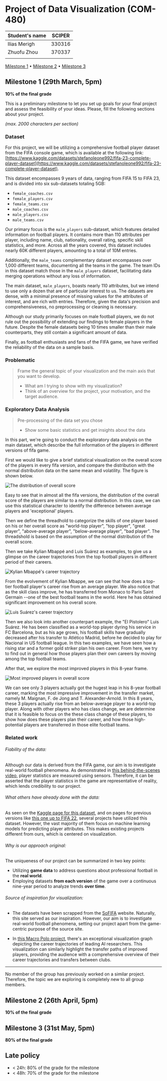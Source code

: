 # Project of Data Visualization (COM-480)

| Student's name | SCIPER |
| -------------- | ------ |
| Ilias Merigh | 330316 |
| Zhuofu Zhou | 370337|
| | |

[Milestone 1](#milestone-1) • [Milestone 2](#milestone-2) • [Milestone 3](#milestone-3)

## Milestone 1 (29th March, 5pm)

**10% of the final grade**

This is a preliminary milestone to let you set up goals for your final project and assess the feasibility of your ideas.
Please, fill the following sections about your project.

*(max. 2000 characters per section)*

### Dataset

For this project, we will be utilizing a comprehensive football player dataset from the FIFA console game, which is available at the following link: [https://www.kaggle.com/datasets/stefanoleone992/fifa-23-complete-player-dataset](https://www.kaggle.com/datasets/stefanoleone992/fifa-23-complete-player-dataset). 

This dataset encompasses 9 years of data, ranging from FIFA 15 to FIFA 23, and is divided into six sub-datasets totaling 5GB:

- `female_coaches.csv`
- `female_players.csv`
- `female_teams.csv`
- `male_coaches.csv`
- `male_players.csv`
- `male_teams.csv`

Our primary focus is the `male_players` sub-dataset, which features detailed information on football players. It contains more than 110 attributes per player, including name, club, nationality, overall rating, specific skill statistics, and more. Across all the years covered, this dataset includes nearly 60K different players, amounting to a total of 10M entries.

Additionally, the `male_teams` complementary dataset encompasses over 1,000 different teams, documenting all the teams in the game. The team IDs in this dataset match those in the `male_players` dataset, facilitating data merging operations without any loss of information.

The main dataset, `male_players`, boasts nearly 110 attributes, but we intend to use only a dozen that are of particular interest to us. The datasets are dense, with a minimal presence of missing values for the attributes of interest, and are rich with entries. Therefore, given the data's precision and comprehensiveness, no preprocessing or cleaning is necessary. 

Although our study primarily focuses on male football players, we do not rule out the possibility of extending our findings to female players in the future. Despite the female datasets being 10 times smaller than their male counterparts, they still contain a significant amount of data.

Finally, as football enthusiasts and fans of the FIFA game, we have verified the reliability of the data on a sample basis.


### Problematic

> Frame the general topic of your visualization and the main axis that you want to develop.
> - What am I trying to show with my visualization?
> - Think of an overview for the project, your motivation, and the target audience.

### Exploratory Data Analysis

> Pre-processing of the data set you chose
> - Show some basic statistics and get insights about the data

In this part, we're going to conduct the exploratory data analysis on the main dataset, which describe the full information of the players in different versions of fifa game. 

First we would like to give a brief statistical visualization on the overall score of the players in every fifa version, and compare the distribution with the normal distribution data on the same mean and volatility. The figure is shown below.


![The distribution of overall score](/figure/FIFA_score_distribution.png)

Easy to see that in almost all the fifa versions, the distribution of the overall score of the players are similar to a normal distribution. In this case, we can use this statistical character to identify the difference between average players and 'exceptional' players. 

Then we define the threadhold to categorize the skills of one player based on his or her overall score as "world-top player", "top player", "great player", "above-average player", "below-average player", "bad player". The threadshold is based on the assumption of the normal distribution of the overall score.

Then we take Kylian Mbappé and Luis Suárez as examples, to give us a glimpse on the career trajectories from the top football players in different period of their careers.

![Kylian Mbappé's career trajectory](/figure/mbappe.jpg)

From the evolvement of Kylian Mbappe, we can see that how does a top-tier football player's career rise from an average player. We also notice that as the skill class improve, he has transferred from Monaco to Paris Saint Germain --one of the best football teams in the world. Here he has obtained significant improvement on his overall score. 

![Luis Suárez's career trajectory](/figure/Suarez.jpg)

Then we also look into another counterpart example, the "El Pistolero"  Luis Suárez. He has been classified as a world-top player dyring his service in FC Barcelona, but as his age grows, his football skills have gradually decreased after his transfer to Atlético Madrid, before he decided to play for Nacional in US football league. In this two examples, we have seen how a rising star and a former gold striker plan his own career. From here, we try to find out in general how those players plan their own careers by moving among the top football teams.

After that, we explore the most improved players in this 8-year frame.

![Most improved players in overall score](/figure/Most_improved_players.png)

We can see only 3 players actually got the hugest leap in his 8-year football career, marking the most impressive improvement in the transfer market, namely M. Maignan, F. de Jong and T. Alexander-Arnold. In this 8 years, these 3 players actually rise from an below-average player to a world-top player. Along with other players who has class change, we are determine that it is feasible to focus on the these class change of these players, to show how does these players plan their career, and how those high-potential players are transferred in those elite football teams.

### Related work

###### Fiability of the data:

Although our data is derived from the FIFA game, our aim is to investigate real-world football phenomena. As demonstrated in [this behind-the-scenes video](https://www.youtube.com/watch?v=yCR6STInuqk&t=131s), player statistics are measured using sensors. Therefore, it can be asserted that the player statistics in the game are representative of reality, which lends credibility to our project. 

###### What others have already done with the data:

As seen on the [Kaggle page for this dataset](https://www.kaggle.com/datasets/stefanoleone992/fifa-23-complete-player-dataset/code), and on pages for previous versions like [this one up to FIFA 22](https://www.kaggle.com/datasets/stefanoleone992/fifa-22-complete-player-dataset/code), several projects have utilized this dataset. However, the vast majority of them focus on machine learning models for predicting player attributes. This makes existing projects different from ours, which is centered on visualization.

###### Why is our approach original:

The uniqueness of our project can be summarized in two key points:

- Utilizing **game data** to address questions about professional football in the **real world**.
- Employing datasets **from each version** of the game over a continuous nine-year period to analyze trends **over time**.

###### Source of inspiration for visualization:

- The datasets have been scrapped from the [SoFIFA](https://sofifa.com/) website. Naturally, this site served as our inspiration. However, our aim is to investigate real-world football phenomena, setting our project apart from the game-centric purpose of the source site.

- In [this Macro Polo project](https://macropolo.org/digital-projects/the-global-ai-talent-tracker/), there's an exceptional visualization graph depicting the career trajectories of leading AI researchers. This visualization can similarly highlight the transfer paths of improved players, providing the audience with a comprehensive overview of their career trajectories and transfers between clubs.

---

No member of the group has previously worked on a similar project. Therefore, the topic we are exploring is completely new to all group members.


## Milestone 2 (26th April, 5pm)

**10% of the final grade**


## Milestone 3 (31st May, 5pm)

**80% of the final grade**


## Late policy

- < 24h: 80% of the grade for the milestone
- < 48h: 70% of the grade for the milestone

